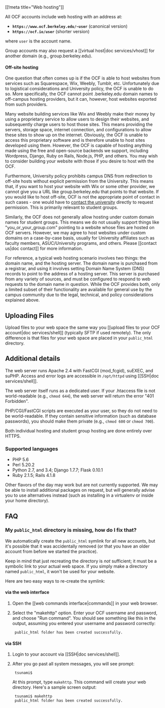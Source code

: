 [[!meta title="Web hosting"]]


All OCF accounts include web hosting with an address at:

* **`https://www.ocf.berkeley.edu/~user`** (canonical version)
* **`https://ocf.io/user`** (shorter version)

where `user` is the account name.

Group accounts may also request a [[virtual host|doc services/vhost]] for
another domain (e.g., group.berkeley.edu).

#### Off-site hosting

One question that often comes up is if the OCF is able to host websites
from services such as Squarespace, Wix, Weebly, Tumblr, etc. Unfortunately
due to logistical considerations and University policy, the OCF is unable
to do so. More specifically, the OCF cannot point  <group>.berkeley.edu
domain names to off-campus hosting providers, but it can, however, host
websites exported from such providers.

Many website building services like Wix and Weebly make their money by
using a proprietary service to allow users to design their websites, and
subsequently charge users to host those sites. This means providing the
servers, storage space, internet connection, and configurations to allow
these sites to show up on the internet. Obviously, the OCF is unable to
access this proprietary software and is therefore unable to host sites
developed using them. However, the OCF is capable of hosting anything made
using the free and open-source backends we support, including Wordpress,
Django, Ruby on Rails, Node.js, PHP, and others. You may wish to consider
building your website with those if you desire to host with the OCF.

Furthermore, University policy prohibits campus DNS from redirection to
off-site hosts without explicit permission from the University. This means
that, if you want to host your website with Wix or some other provider, we
cannot give you a URL like group.berkeley.edu that points to that website.
If you would like to host off-site, OCF is not the appropriate point of
contact in such cases - one would have to
[contact the university](https://offsitehosting.berkeley.edu/) directly
to request permission. This is primarily relevant to student groups.

Similarly, the OCF does not generally allow hosting under custom domain names
for student groups. This means we do not usually support things like
"you_or_your_group.com" pointing to a website whose files are hosted on OCF
servers. However, we may agree to host websites under custom domains on a
case-by-case basis, usually for University affiliates such as faculty members,
ASUC/University programs, and others. Please [[contact us|doc contact]] for
more information.

For reference, a typical web hosting scenario involves two things: the domain
name, and the hosting server. The domain name is purchased from a registrar,
and using it involves setting Domain Name System (DNS) records to point to
the address of a hosting server. This server is purchased from any variety
of sources, and must be configured to respond to web requests to the domain
name in question. While the OCF provides both, only a limited subset of their
functionality are available for general use by the campus community due to the
legal, technical, and policy considerations explained above.

## Uploading Files

Upload files to your web space the same way you [[upload files to your OCF
account|doc services/shell]] (typically SFTP if used remotely). The only
difference is that files for your web space are placed in your `public_html`
directory.

## Additional details

The web server runs Apache 2.4 with FastCGI (mod_fcgid), suEXEC, and suPHP.
Access and error logs are accessible in `/opt/httpd` using [[SSH|doc
services/shell]].

The web server itself runs as a dedicated user. If your .htaccess file is not
world-readable (e.g., `chmod 644`), the web server will return the error "401
Forbidden".

PHP/CGI/FastCGI scripts are executed as your user, so they do not need to be
world-readable. If they contain sensitive information (such as database
passwords), you should make them private (e.g., `chmod 600` or `chmod 700`).

Both individual hosting and student group hosting are done entirely over HTTPS.


### Supported languages

* PHP 5.6
* Perl 5.20.2
* Python 2.7, and 3.4; Django 1.7.7; Flask 0.10.1
* Ruby 2.1.5; Rails 4.1.8

Other flavors of the day may work but are not currently supported. We may be
able to install additional packages on request, but will generally advise you
to use alternatives instead (such as installing in a virtualenv or inside your
home directory).


## FAQ

### My `public_html` directory is missing, how do I fix that?

We automatically create the `public_html` symlink for all new accounts, but
it's possible that it was accidentally removed (or that you have an older
account from before we started the practice).

Keep in mind that just recreating the directory is *not* sufficient; it must be
a symbolic link to your actual web space. If you simply make a directory named
`public_html`, it won't be used for your website.

Here are two easy ways to re-create the symlink:


#### via the web interface

1. Open the [[web commands interface|commands]] in your web browser.
2. Select the "makehttp" option. Enter your OCF username and password, and
   choose "Run command". You should see something like this in the output,
   assuming you entered your username and password correctly:

        public_html folder has been created successfully.


#### via SSH

1. Login to your account via [[SSH|doc services/shell]].
2. After you go past all system messages, you will see prompt:

        tsunami$

    At this prompt, type `makehttp`. This command will create your web
    directory. Here's a sample screen output:

        tsunami$ makehttp
        public_html folder has been created successfully.
